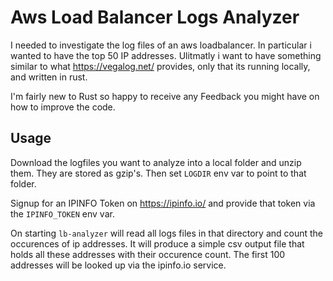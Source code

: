 # Aws Load Balancer Logs Analyzer

I needed to investigate the log files of an aws loadbalancer. In particular
i wanted to have the top 50 IP addresses. Ulitmatly i want to have something
similar to  what https://vegalog.net/ provides, only that its running locally,
and written in rust.

I'm fairly new to Rust so happy to receive any Feedback you might have
on how to improve the code.

## Usage

Download the logfiles you want to analyze into a local folder and unzip
them. They are stored as gzip's. Then set `LOGDIR` env var to point to that folder.

Signup for an IPINFO Token on https://ipinfo.io/ and provide that token
via the `IPINFO_TOKEN` env var.

On starting `lb-analyzer` will read all logs files in that directory and
count the occurences of ip addresses. It will produce a simple csv output
file that holds all these addresses with their occurence count. The
first 100 addresses will be looked up via the ipinfo.io service.
